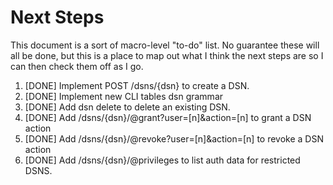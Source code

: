 # Next Steps

This document is a sort of macro-level "to-do" list. No guarantee these will all be done,
but this is a place to map out what I think the next steps are so I can then check them off
as I go.

1. [DONE] Implement POST /dsns/{dsn} to create a DSN.
1. [DONE] Implement new CLI tables dsn grammar
1. [DONE] Add dsn delete to delete an existing DSN.
1. [DONE] Add /dsns/{dsn}/@grant?user=[n]&action=[n] to grant a DSN action
1. [DONE] Add /dsns/{dsn}/@revoke?user=[n]&action=[n] to revoke a DSN action
1. [DONE] Add /dsns/{dsn}/@privileges to list auth data for restricted DSNS.
